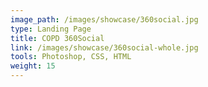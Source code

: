 ```yaml
---
image_path: /images/showcase/360social.jpg
type: Landing Page
title: COPD 360Social
link: /images/showcase/360social-whole.jpg
tools: Photoshop, CSS, HTML
weight: 15
---
```

